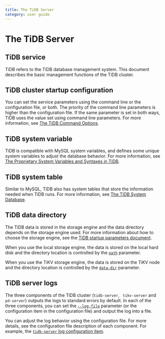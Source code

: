 ```yaml
---
title: The TiDB Server
category: user guide
---
```


# The TiDB Server

## TiDB service

TiDB refers to the TiDB database management system. This document describes the basic management functions of the TiDB cluster.

## TiDB cluster startup configuration

You can set the service parameters using the command line or the configuration file, or both. The priority of the command line parameters is higher than the configuration file. If the same parameter is set in both ways, TiDB uses the value set using command line parameters. For more information, see [The TiDB Command Options](server-command-option.md).

## TiDB system variable

TiDB is compatible with MySQL system variables, and defines some unique system variables to adjust the database behavior. For more information, see [The Proprietary System Variables and Syntaxes in TiDB](tidb-specific.md).

## TiDB system table

Similar to MySQL, TiDB also has system tables that store the information needed when TiDB runs. For more information, see [The TiDB System Database](system-database.md).

## TiDB data directory

The TiDB data is stored in the storage engine and the data directory depends on the storage engine used. For more information about how to choose the storage engine, see the [TiDB startup parameters document](../op-guide/configuration.md#store).

When you use the local storage engine, the data is stored on the local hard disk and the directory location is controlled by the [`path`](../op-guide/configuration.md#path) parameter.

When you use the TiKV storage engine, the data is stored on the TiKV node and the directory location is controlled by the [`data-dir`](../op-guide/configuration.md#data-dir-1) parameter.

## TiDB server logs

The three components of the TiDB cluster (`tidb-server`, ` tikv-server` and `pd-server`) outputs the logs to standard errors by default. In each of the three components, you can set the [`--log-file`](op-guide/configuration.md#--log-file) parameter (or the configuration item in the configuration file) and output the log into a file.

You can adjust the log behavior using the configuration file. For more details, see the configuration file description of each component. For example, the [`tidb-server` log configuration item](https://github.com/pingcap/tidb/blob/master/config/config.toml.example#L46).
